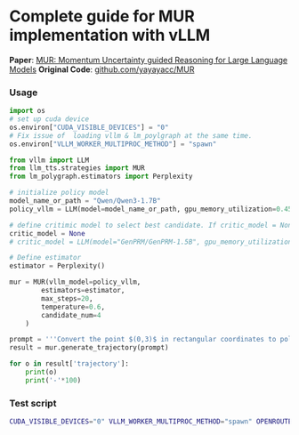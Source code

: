 
# Complete guide for MUR implementation with vLLM

**Paper**: [MUR: Momentum Uncertainty guided Reasoning for Large Language Models](https://arxiv.org/pdf/2507.14958)
**Original Code**: [github.com/yayayacc/MUR](https://github.com/yayayacc/MUR/tree/main)



### Usage
```python
import os
# set up cuda device
os.environ["CUDA_VISIBLE_DEVICES"] = "0"
# Fix issue of  loading vllm & lm_poylgraph at the same time.
os.environ["VLLM_WORKER_MULTIPROC_METHOD"] = "spawn"

from vllm import LLM
from llm_tts.strategies import MUR
from lm_polygraph.estimators import Perplexity

# initialize policy model 
model_name_or_path = "Qwen/Qwen3-1.7B"
policy_vllm = LLM(model=model_name_or_path, gpu_memory_utilization=0.45, max_model_len=8192 *2)

# define critimic model to select best candidate. If critic_model = None -> select best candidate by estimator score.
critic_model = None 
# critic_model = LLM(model="GenPRM/GenPRM-1.5B", gpu_memory_utilization=0.45, max_model_len=8192 *2)

# Define estimator
estimator = Perplexity()

mur = MUR(vllm_model=policy_vllm, 
        estimators=estimator, 
        max_steps=20, 
        temperature=0.6,
        candidate_num=4
    )

prompt = '''Convert the point $(0,3)$ in rectangular coordinates to polar coordinates.  Enter your answer in the form $(r,\\theta),$ where $r > 0$ and $0 \\le \\theta < 2 \\pi.$'''
result = mur.generate_trajectory(prompt)

for o in result['trajectory']:
    print(o)
    print('-'*100)
```

### Test script
```bash
CUDA_VISIBLE_DEVICES="0" VLLM_WORKER_MULTIPROC_METHOD="spawn" OPENROUTER_API_KEY=key_here PYTHONPATH=./ python ./scripts/run_tts_eval.py --config-path=../config --config-name=run_tts_eval_mur.yaml
```